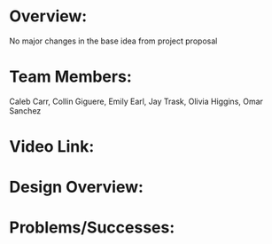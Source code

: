 ﻿# Overview: No major changes in the base idea from project proposal# Team Members: Caleb Carr, Collin Giguere, Emily Earl, Jay Trask, Olivia Higgins, Omar Sanchez# Video Link:# Design Overview:# Problems/Successes: